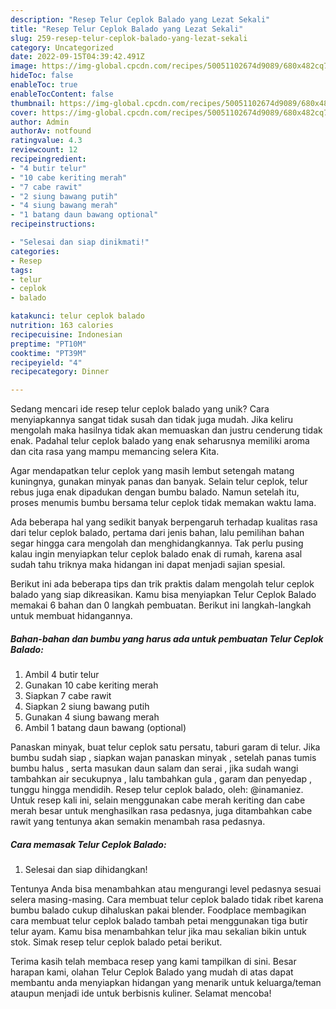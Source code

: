 ```yaml
---
description: "Resep Telur Ceplok Balado yang Lezat Sekali"
title: "Resep Telur Ceplok Balado yang Lezat Sekali"
slug: 259-resep-telur-ceplok-balado-yang-lezat-sekali
category: Uncategorized
date: 2022-09-15T04:39:42.491Z
image: https://img-global.cpcdn.com/recipes/50051102674d9089/680x482cq70/telur-ceplok-balado-foto-resep-utama.jpg
hideToc: false
enableToc: true
enableTocContent: false
thumbnail: https://img-global.cpcdn.com/recipes/50051102674d9089/680x482cq70/telur-ceplok-balado-foto-resep-utama.jpg
cover: https://img-global.cpcdn.com/recipes/50051102674d9089/680x482cq70/telur-ceplok-balado-foto-resep-utama.jpg
author: Admin
authorAv: notfound
ratingvalue: 4.3
reviewcount: 12
recipeingredient:
- "4 butir telur"
- "10 cabe keriting merah"
- "7 cabe rawit"
- "2 siung bawang putih"
- "4 siung bawang merah"
- "1 batang daun bawang optional"
recipeinstructions:

- "Selesai dan siap dinikmati!"
categories:
- Resep
tags:
- telur
- ceplok
- balado

katakunci: telur ceplok balado 
nutrition: 163 calories
recipecuisine: Indonesian
preptime: "PT10M"
cooktime: "PT39M"
recipeyield: "4"
recipecategory: Dinner

---
```





Sedang mencari ide resep telur ceplok balado yang unik? Cara menyiapkannya sangat tidak susah dan tidak juga mudah. Jika keliru mengolah maka hasilnya tidak akan memuaskan dan justru cenderung tidak enak. Padahal telur ceplok balado yang enak seharusnya memiliki aroma dan cita rasa yang mampu memancing selera Kita.





Agar mendapatkan telur ceplok yang masih lembut setengah matang kuningnya, gunakan minyak panas dan banyak. Selain telur ceplok, telur rebus juga enak dipadukan dengan bumbu balado. Namun setelah itu, proses menumis bumbu bersama telur ceplok tidak memakan waktu lama.

Ada beberapa hal yang sedikit banyak berpengaruh terhadap kualitas rasa dari telur ceplok balado, pertama dari jenis bahan, lalu pemilihan bahan segar hingga cara mengolah dan menghidangkannya. Tak perlu pusing kalau ingin menyiapkan telur ceplok balado enak di rumah, karena asal sudah tahu triknya maka hidangan ini dapat menjadi sajian spesial.






Berikut ini ada beberapa tips dan trik praktis dalam mengolah telur ceplok balado yang siap dikreasikan. Kamu bisa menyiapkan Telur Ceplok Balado memakai 6 bahan dan 0 langkah pembuatan. Berikut ini langkah-langkah untuk membuat hidangannya.

<!--inarticleads1-->

##### Bahan-bahan dan bumbu yang harus ada untuk pembuatan Telur Ceplok Balado:

1. Ambil 4 butir telur
1. Gunakan 10 cabe keriting merah
1. Siapkan 7 cabe rawit
1. Siapkan 2 siung bawang putih
1. Gunakan 4 siung bawang merah
1. Ambil 1 batang daun bawang (optional)


Panaskan minyak, buat telur ceplok satu persatu, taburi garam di telur. Jika bumbu sudah siap , siapkan wajan panaskan minyak , setelah panas tumis bumbu halus , serta masukan daun salam dan serai , jika sudah wangi tambahkan air secukupnya , lalu tambahkan gula , garam dan penyedap , tunggu hingga mendidih. Resep telur ceplok balado, oleh: @inamaniez. Untuk resep kali ini, selain menggunakan cabe merah keriting dan cabe merah besar untuk menghasilkan rasa pedasnya, juga ditambahkan cabe rawit yang tentunya akan semakin menambah rasa pedasnya. 

<!--inarticleads2-->

##### Cara memasak Telur Ceplok Balado:


1. Selesai dan siap dihidangkan!

Tentunya Anda bisa menambahkan atau mengurangi level pedasnya sesuai selera masing-masing. Cara membuat telur ceplok balado tidak ribet karena bumbu balado cukup dihaluskan pakai blender. Foodplace membagikan cara membuat telur ceplok balado tambah petai menggunakan tiga butir telur ayam. Kamu bisa menambahkan telur jika mau sekalian bikin untuk stok. Simak resep telur ceplok balado petai berikut. 

Terima kasih telah membaca resep yang kami tampilkan di sini. Besar harapan kami, olahan Telur Ceplok Balado yang mudah di atas dapat membantu anda menyiapkan hidangan yang menarik untuk keluarga/teman ataupun menjadi ide untuk berbisnis kuliner. Selamat mencoba!

